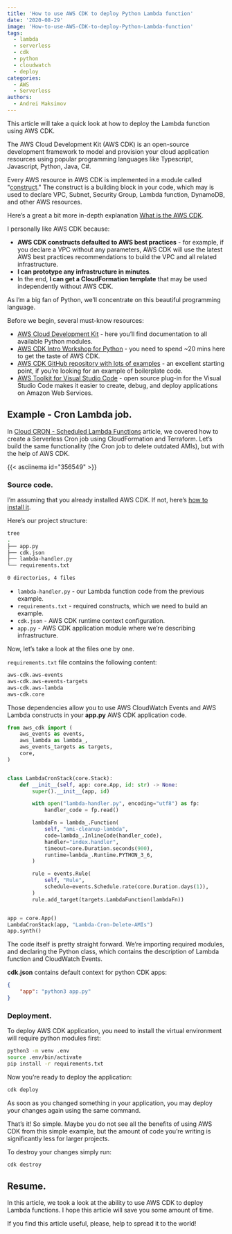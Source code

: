 ```yaml
---
title: 'How to use AWS CDK to deploy Python Lambda function'
date: '2020-08-29'
image: 'How-to-use-AWS-CDK-to-deploy-Python-Lambda-function'
tags:
  - lambda
  - serverless
  - cdk
  - python
  - cloudwatch
  - deploy
categories:
  - AWS
  - Serverless
authors:
  - Andrei Maksimov
---
```


This article will take a quick look at how to deploy the Lambda function using AWS CDK.

The AWS Cloud Development Kit (AWS CDK) is an open-source development framework to model and provision your cloud application resources using popular programming languages like Typescript, Javascript, Python, Java, C#.

Every AWS resource in AWS CDK is implemented in a module called "[construct](https://docs.aws.amazon.com/cdk/latest/guide/constructs.html)." The construct is a building block in your code, which may is used to declare VPC, Subnet, Security Group, Lambda function, DynamoDB, and other AWS resources.

Here’s a great a bit more in-depth explanation [What is the AWS CDK](https://docs.aws.amazon.com/cdk/latest/guide/home.html).

I personally like AWS CDK because:

* **AWS CDK constructs defaulted to AWS best practices** - for example, if you declare a VPC without any parameters, AWS CDK will use the latest AWS best practices recommendations to build the VPC and all related infrastructure.
* **I can prototype any infrastructure in minutes**.
* In the end, **I can get a CloudFormation template** that may be used independently without AWS CDK.

As I’m a big fan of Python, we’ll concentrate on this beautiful programming language.

Before we begin, several must-know resources:

* [AWS Cloud Development Kit](https://docs.aws.amazon.com/cdk/api/latest/python/index.html) - here you’ll find documentation to all available Python modules.
* [AWS CDK Intro Workshop for Python](https://cdkworkshop.com/30-python.html) - you need to spend ~20 mins here to get the taste of AWS CDK.
* [AWS CDK GitHub repository with lots of examples](https://github.com/aws-samples/aws-cdk-examples/tree/master/python) - an excellent starting point, if you’re looking for an example of boilerplate code.
* [AWS Toolkit for Visual Studio Code](https://aws.amazon.com/visualstudiocode/) - open source plug-in for the Visual Studio Code makes it easier to create, debug, and deploy applications on Amazon Web Services.

## Example - Cron Lambda job.

In [Cloud CRON - Scheduled Lambda Functions](https://hands-on.cloud/cloud-cron-scheduled-lambda-functions/) article, we covered how to create a Serverless Cron job using CloudFormation and Terraform. Let’s build the same functionality (the Cron job to delete outdated AMIs), but with the help of AWS CDK.

{{< asciinema id="356549" >}}

### Source code.

I’m assuming that you already installed AWS CDK. If not, here’s [how to install it](https://docs.aws.amazon.com/cdk/latest/guide/cli.html).

Here’s our project structure:

```sh
tree
.
├── app.py
├── cdk.json
├── lambda-handler.py
└── requirements.txt

0 directories, 4 files
```

* `lambda-handler.py` - our Lambda function code from the previous example.
* `requirements.txt` - required constructs, which we need to build an example.
* `cdk.json` - AWS CDK runtime context configuration.
* `app.py` - AWS CDK application module where we’re describing infrastructure.

Now, let’s take a look at the files one by one.

`requirements.txt` file contains the following content:

```txt
aws-cdk.aws-events
aws-cdk.aws-events-targets
aws-cdk.aws-lambda
aws-cdk.core
```

Those dependencies allow you to use AWS CloudWatch Events and AWS Lambda constructs in your **app.py** AWS CDK application code.

```py
from aws_cdk import (
    aws_events as events,
    aws_lambda as lambda_,
    aws_events_targets as targets,
    core,
)


class LambdaCronStack(core.Stack):
    def __init__(self, app: core.App, id: str) -> None:
        super().__init__(app, id)

        with open("lambda-handler.py", encoding="utf8") as fp:
            handler_code = fp.read()

        lambdaFn = lambda_.Function(
            self, "ami-cleanup-lambda",
            code=lambda_.InlineCode(handler_code),
            handler="index.handler",
            timeout=core.Duration.seconds(900),
            runtime=lambda_.Runtime.PYTHON_3_6,
        )

        rule = events.Rule(
            self, "Rule",
            schedule=events.Schedule.rate(core.Duration.days(1)),
        )
        rule.add_target(targets.LambdaFunction(lambdaFn))


app = core.App()
LambdaCronStack(app, "Lambda-Cron-Delete-AMIs")
app.synth()
```

The code itself is pretty straight forward. We’re importing required modules, and declaring the Python class, which contains the description of Lambda function and CloudWatch Events.

**cdk.json** contains default context for python CDK apps:

```json
{
    "app": "python3 app.py"
}
```

### Deployment.

To deploy AWS CDK application, you need to install the virtual environment will require python modules first:

```sh
python3 -m venv .env
source .env/bin/activate
pip install -r requirements.txt
```

Now you’re ready to deploy the application:

```sh
cdk deploy
```

As soon as you changed something in your application, you may deploy your changes again using the same command.

That’s it! So simple. Maybe you do not see all the benefits of using AWS CDK from this simple example, but the amount of code you’re writing is significantly less for larger projects.

To destroy your changes simply run:

```sh
cdk destroy
```

## Resume.

In this article, we took a look at the ability to use AWS CDK to deploy Lambda functions. I hope this article will save you some amount of time.

If you find this article useful, please, help to spread it to the world!
